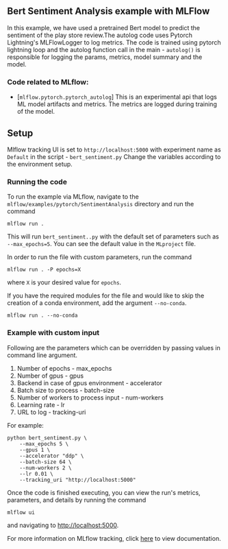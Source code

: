 ## Bert Sentiment Analysis example with MLFlow

In this example, we have used a pretrained Bert model to predict the sentiment of the play store review.The autolog code uses Pytorch Lightning's MLFlowLogger to log metrics. 
The code is trained using pytorch lightning loop and the autolog function call in the main - `autolog()`
is responsible for logging the params, metrics, model summary and the model.
 

### Code related to MLflow:
* [`mlflow.pytorch.pytorch_autolog`]
This is an experimental api that logs ML model artifacts and metrics.
The metrics are logged during training of the model.

## Setup

Mlflow tracking UI is set to `http://localhost:5000` with experiment name as `Default` in the script - `bert_sentiment.py`
Change the variables according to the environment setup.

### Running the code
To run the example via MLflow, navigate to the `mlflow/examples/pytorch/SentimentAnalysis` directory and run the command

```
mlflow run .
```

This will run `bert_sentiment..py` with the default set of parameters such as  `--max_epochs=5`. You can see the default value in the `MLproject` file.

In order to run the file with custom parameters, run the command

```
mlflow run . -P epochs=X
```

where `X` is your desired value for `epochs`.

If you have the required modules for the file and would like to skip the creation of a conda environment, add the argument `--no-conda`.

```
mlflow run . --no-conda
```

### Example with custom input

Following are the parameters which can be overridden by passing values in command line argument.

1. Number of epochs - max_epochs
2. Number of gpus - gpus
3. Backend in case of gpus environment - accelerator
4. Batch size to process - batch-size
5. Number of workers to process input - num-workers
6. Learning rate - lr
7. URL to log - tracking-uri

For example:
```
python bert_sentiment.py \
    --max_epochs 5 \
    --gpus 1 \
    --accelerator "ddp" \
    --batch-size 64 \
    --num-workers 2 \
    --lr 0.01 \
    --tracking_uri "http://localhost:5000"
```


Once the code is finished executing, you can view the run's metrics, parameters, and details by running the command

```
mlflow ui
```

and navigating to [http://localhost:5000](http://localhost:5000).

For more information on MLflow tracking, click [here](https://www.mlflow.org/docs/latest/tracking.html#mlflow-tracking) to view documentation.


